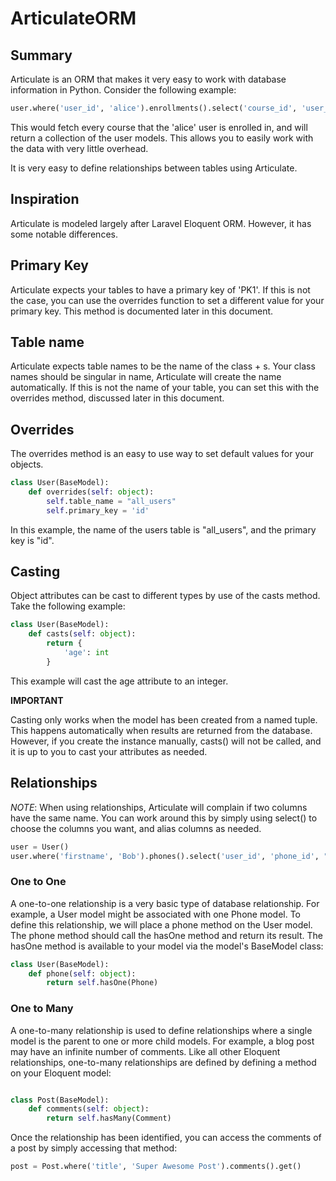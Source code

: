 
# ArticulateORM

## Summary

Articulate is an ORM that makes it very easy to work with database information in Python. Consider the following example:

```python
user.where('user_id', 'alice').enrollments().select('course_id', 'user_id', 'role).get()
```

This would fetch every course that the 'alice' user is enrolled in, and will return a collection of the user models. This allows you to easily work with the data with very little overhead.

It is very easy to define relationships between tables using Articulate.

## Inspiration

Articulate is modeled largely after Laravel Eloquent ORM. However, it has some notable differences.

## Primary Key

Articulate expects your tables to have a primary key of 'PK1'. If this is not the case, you can use the overrides function to set a different value for your primary key. This method is documented later in this document.

## Table name

Articulate expects table names to be the name of the class + s. Your class names should be singular in name, Articulate will create the name automatically. If this is not the name of your table, you can set this with the overrides method, discussed later in this document.

## Overrides

The overrides method is an easy to use way to set default values for your objects.

```python
class User(BaseModel):
	def overrides(self: object):
		self.table_name = "all_users"
		self.primary_key = 'id'
```

In this example, the name of the users table is "all_users", and the primary key is "id".

## Casting

Object attributes can be cast to different types by use of the casts method. Take the following example:

```python
class User(BaseModel):
	def casts(self: object):
		return {
			'age': int
		}
```

This example will cast the age attribute to an integer. 

**IMPORTANT**

Casting only works when the model has been created from a named tuple. This happens automatically when results are returned from the database. However, if you create the instance manually, casts() will not be called, and it is up to you to cast your attributes as needed.

## Relationships

*NOTE*: When using relationships, Articulate will complain if two columns have the same name. You can work around this by simply using select() to choose the columns you want, and alias columns as needed.

```python
user = User()
user.where('firstname', 'Bob').phones().select('user_id', 'phone_id', "'user.id' as user_pk1").get()
```

### One to One

A one-to-one relationship is a very basic type of database relationship. For example, a User model might be associated with one Phone model. To define this relationship, we will place a phone method on the User model. The phone method should call the hasOne method and return its result. The hasOne method is available to your model via the model's BaseModel class:

```python
class User(BaseModel):
	def phone(self: object):
		return self.hasOne(Phone)
```

### One to Many

A one-to-many relationship is used to define relationships where a single model is the parent to one or more child models. For example, a blog post may have an infinite number of comments. Like all other Eloquent relationships, one-to-many relationships are defined by defining a method on your Eloquent model:

```python

class Post(BaseModel):
	def comments(self: object):
		return self.hasMany(Comment)
```

Once the relationship has been identified, you can access the comments of a post by simply accessing that method:

```python
post = Post.where('title', 'Super Awesome Post').comments().get()
```


